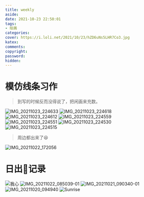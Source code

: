 ```yaml
---
title: weekly
aside:
date: 2021-10-23 22:50:01
tags:
- 绘画
categories:
cover: https://i.loli.net/2021/10/23/hZD6uNs5LHR7Co3.jpg
katex:
comments:
copyright:
password:
hidden:
---
```

# 模仿线条习作

> 到写的时候反而没得说了，把闲画来充数。

![IMG_20211023_224633](https://i.loli.net/2021/10/23/lYxZCvy5QjpG1nO.jpg)
![IMG_20211023_224618](https://i.loli.net/2021/10/23/3xeC5wTQc9A6K14.jpg)
![IMG_20211023_224612](https://i.loli.net/2021/10/23/pqn1c76QRAfBzi9.jpg)
![IMG_20211023_224559](https://i.loli.net/2021/10/23/k5Kumrx7SMnbfOs.jpg)
![IMG_20211023_224551](https://i.loli.net/2021/10/23/Hk8TPECWgVaNviQ.jpg)
![IMG_20211023_224530](https://i.loli.net/2021/10/23/icqJ5f2TRFh1HNv.jpg)
![IMG_20211023_224515](https://i.loli.net/2021/10/23/TIGNJoZXVLtzqlj.jpg)



> 周边都出来了😆

![IMG_20211022_172056](https://i.loli.net/2021/10/23/2oWa4X3QhFGiYVu.jpg)

# 日出🌅记录



![我心](https://i.loli.net/2021/10/23/69heB1JEtNUIaWu.jpg)
![IMG_20211022_085039-01](https://i.loli.net/2021/10/22/9mcv2yH6QLR1rfM.jpg)
![IMG_20211021_090340-01](https://i.loli.net/2021/10/21/apC5IZv1GXlgyn9.jpg)
![IMG_20211020_094940](https://i.loli.net/2021/10/20/TPvC3guAOyZRSEd.jpg)
![Sunrise](https://i.loli.net/2021/10/19/4FZIbxaV2AWhgmo.jpg)

